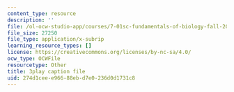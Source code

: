 ```yaml
---
content_type: resource
description: ''
file: /ol-ocw-studio-app/courses/7-01sc-fundamentals-of-biology-fall-2011/274d1ceee96688ebd7e0236d0d1731c8_BIIWlZqWxKg.srt
file_size: 27250
file_type: application/x-subrip
learning_resource_types: []
license: https://creativecommons.org/licenses/by-nc-sa/4.0/
ocw_type: OCWFile
resourcetype: Other
title: 3play caption file
uid: 274d1cee-e966-88eb-d7e0-236d0d1731c8
---
```

